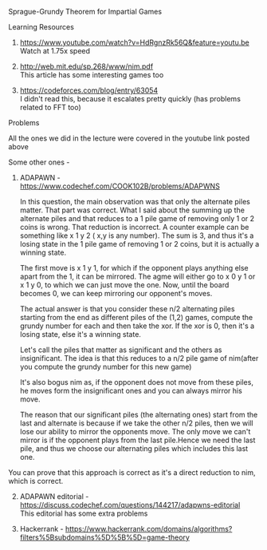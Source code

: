 Sprague-Grundy Theorem for Impartial Games

Learning Resources

1. https://www.youtube.com/watch?v=HdRgnzRk56Q&feature=youtu.be <br/>
   Watch at 1.75x speed

2. http://web.mit.edu/sp.268/www/nim.pdf <br/>
   This article has some interesting games too

3. https://codeforces.com/blog/entry/63054 <br/>
   I didn't read this, because it escalates pretty quickly (has problems related to FFT too)

Problems

All the ones we did in the lecture were covered in the youtube link posted above

Some other ones - 

1. ADAPAWN - https://www.codechef.com/COOK102B/problems/ADAPWNS <br/>

   In this  question, the main observation was that only the alternate piles matter. That part was correct.
   What I said about the summing up the alternate piles and that reduces to a 1 pile game of removing only 1 or 2 coins is wrong. That reduction is incorrect.
   A counter example can be something like x 1 y 2 ( x,y is any number). The sum is 3, and thus it's a losing state in the 1 pile game of removing 1 or 2 coins, but it is actually a winning state.

   The first move is x 1 y 1, for which if the opponent plays anything else apart from the 1, it can be mirrored. The agme will either go to x 0 y 1 or x 1 y 0, to which we can just move the one. Now, until the board becomes 0, we can keep mirroring our opponent's moves. 


  
   The actual answer is that you consider these n/2 alternating piles starting from the end as different piles of the (1,2) games, compute the grundy number for each and then take the xor.
   If the xor is 0, then it's a losing state, else it's a winning state.

   Let's call the piles that matter as significant and the others as insignificant. The idea is that this reduces to a n/2 pile game of nim(after you compute the grundy number for this new game)

   It's also bogus nim as, if the opponent does not move from these piles, he moves form the insignificant ones and you can always mirror his move.

   The reason that our significant piles (the alternating ones) start from the last and alternate is because if we take the other n/2 piles, then we will
   lose our ability to mirror the opponents move. The only move we can't mirror is if the opponent plays from the last pile.Hence we need the last pile, and thus we choose our alternating piles which includes this last one. 

  You can prove that this approach is correct as it's a direct reduction to nim, which is correct. 


   

2. ADAPAWN editorial - https://discuss.codechef.com/questions/144217/adapwns-editorial <br/>
   This editorial has some extra problems

3. Hackerrank - https://www.hackerrank.com/domains/algorithms?filters%5Bsubdomains%5D%5B%5D=game-theory
